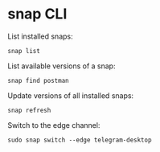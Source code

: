 # snap CLI

List installed snaps:
```
snap list
```
List available versions of a snap:
```
snap find postman
```
Update versions of all installed snaps:
```
snap refresh
```
Switch to the edge channel:
```
sudo snap switch --edge telegram-desktop
```
